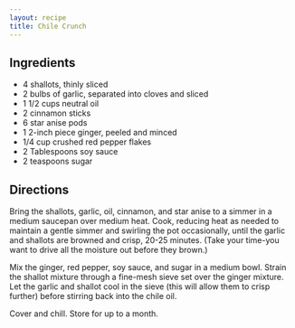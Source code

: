 ```yaml
---
layout: recipe
title: Chile Crunch
---
```


## Ingredients

* 4 shallots, thinly sliced
* 2 bulbs of garlic, separated into cloves and sliced
* 1 1/2 cups neutral oil
* 2 cinnamon sticks
* 6 star anise pods
* 1 2-inch piece ginger, peeled and minced
* 1/4 cup crushed red pepper flakes
* 2 Tablespoons soy sauce
* 2 teaspoons sugar

## Directions

Bring the shallots, garlic, oil, cinnamon, and star anise to a simmer in a medium saucepan over medium heat. Cook, reducing heat as needed to maintain a gentle simmer and swirling the pot occasionally, until the garlic and shallots are browned and crisp, 20-25 minutes. (Take your time-you want to drive all the moisture out before they brown.)

Mix the ginger, red pepper, soy sauce, and sugar in a medium bowl. Strain the shallot mixture through a fine-mesh sieve set over the ginger mixture. Let the garlic and shallot cool in the sieve (this will allow them to crisp further) before stirring back into the chile oil.

Cover and chill. Store for up to a month.
